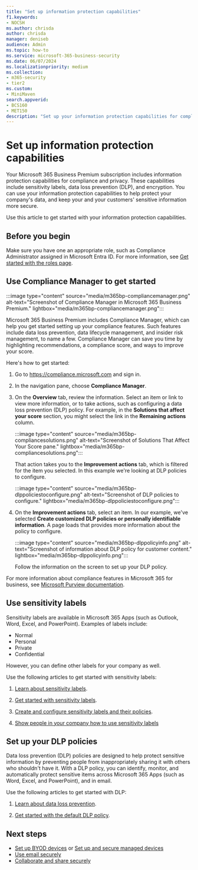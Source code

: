 ```yaml
---
title: "Set up information protection capabilities"
f1.keywords:
- NOCSH
ms.author: chrisda
author: chrisda
manager: deniseb
audience: Admin
ms.topic: how-to
ms.service: microsoft-365-business-security
ms.date: 06/07/2024
ms.localizationpriority: medium
ms.collection:
- m365-security
- tier2
ms.custom:
- MiniMaven
search.appverid:
- BCS160
- MET150
description: "Set up your information protection capabilities for compliance and privacy. Use these features to prevent data loss and help keep your and your customers' sensitive information secure."
---
```

# Set up information protection capabilities

Your Microsoft 365 Business Premium subscription includes information protection capabilities for compliance and privacy. These capabilities include sensitivity labels, data loss prevention (DLP), and encryption. You can use your information protection capabilities to help protect your company's data, and keep your and your customers' sensitive information more secure.

Use this article to get started with your information protection capabilities.

## Before you begin

Make sure you have one an appropriate role, such as Compliance Administrator assigned in Microsoft Entra ID. For more information, see [Get started with the roles page](../admin/add-users/admin-roles-page.md).

## Use Compliance Manager to get started

:::image type="content" source="media/m365bp-compliancemanager.png" alt-text="Screenshot of Compliance Manager in Microsoft 365 Business Premium." lightbox="media/m365bp-compliancemanager.png":::

Microsoft 365 Business Premium includes Compliance Manager, which can help you get started setting up your compliance features. Such features include data loss prevention, data lifecycle management, and insider risk management, to name a few. Compliance Manager can save you time by highlighting recommendations, a compliance score, and ways to improve your score.

Here's how to get started:

1. Go to <https://compliance.microsoft.com> and sign in.

2. In the navigation pane, choose **Compliance Manager**.

3. On the **Overview** tab, review the information. Select an item or link to view more information, or to take actions, such as configuring a data loss prevention (DLP) policy. For example, in the **Solutions that affect your score** section, you might select the link in the **Remaining actions** column.

   :::image type="content" source="media/m365bp-compliancesolutions.png" alt-text="Screenshot of Solutions That Affect Your Score pane." lightbox="media/m365bp-compliancesolutions.png":::

   That action takes you to the **Improvement actions** tab, which is filtered for the item you selected. In this example we're looking at DLP policies to configure.

   :::image type="content" source="media/m365bp-dlppoliciestoconfigure.png" alt-text="Screenshot of DLP policies to configure." lightbox="media/m365bp-dlppoliciestoconfigure.png":::

4. On the **Improvement actions** tab, select an item. In our example, we've selected **Create customized DLP policies or personally identifiable information**. A page loads that provides more information about the policy to configure.

   :::image type="content" source="media/m365bp-dlppolicyinfo.png" alt-text="Screenshot of information about DLP policy for customer content." lightbox="media/m365bp-dlppolicyinfo.png":::

   Follow the information on the screen to set up your DLP policy.

For more information about compliance features in Microsoft 365 for business, see [Microsoft Purview documentation](/purview/).

## Use sensitivity labels

Sensitivity labels are available in Microsoft 365 Apps (such as Outlook, Word, Excel, and PowerPoint). Examples of labels include:

- Normal
- Personal
- Private
- Confidential

However, you can define other labels for your company as well.

Use the following articles to get started with sensitivity labels:

1. [Learn about sensitivity labels](/purview/sensitivity-labels).

2. [Get started with sensitivity labels](/purview/get-started-with-sensitivity-labels).

3. [Create and configure sensitivity labels and their policies](/purview/create-sensitivity-labels).

4. [Show people in your company how to use sensitivity labels](https://support.microsoft.com/office/apply-sensitivity-labels-to-your-files-and-email-in-office-2f96e7cd-d5a4-403b-8bd7-4cc636bae0f9)

## Set up your DLP policies

Data loss prevention (DLP) policies are designed to help protect sensitive information by preventing people from inappropriately sharing it with others who shouldn't have it. With a DLP policy, you can identify, monitor, and automatically protect sensitive items across Microsoft 365 Apps (such as Word, Excel, and PowerPoint), and in email.

Use the following articles to get started with DLP:

1. [Learn about data loss prevention](/purview/dlp-learn-about-dlp).

2. [Get started with the default DLP policy](/purview/dlp-get-started-with-the-default-policyd).

## Next steps

- [Set up BYOD devices](m365bp-set-up-unmanaged-devices.md) or [Set up and secure managed devices](m365bp-protect-managed-devices.md)
- [Use email securely](m365bp-use-email-securely.md)
- [Collaborate and share securely](m365bp-collaborate-share-securely.md)
